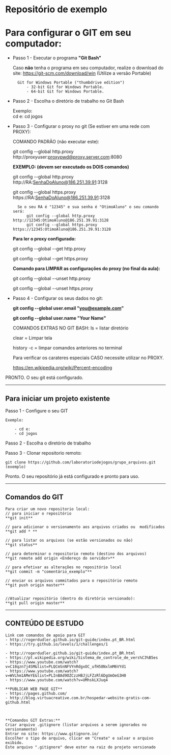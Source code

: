 # Repositório de exemplo

# Para configurar o GIT em seu computador:

- Passo 1 - Executar o programa **"Git Bash"**

	Caso **não** tenha o programa em seu computador, realize o download do site: https://git-scm.com/download/win
		(Utilize a versão Portable)
		
		Git for Windows Portable ("thumbdrive edition")
			- 32-bit Git for Windows Portable.
			- 64-bit Git for Windows Portable.
			

- Passo 2 - Escolha o diretório de trabalho no Git Bash
	
	Exemplo: 	
		cd e:
		cd jogos
				

- Passo 3 - Configurar o proxy no git (Se estiver em uma rede com PROXY):
	
	COMANDO PADRÃO (não executar este):
	
	git config --global http.proxy http://proxyuser:proxypwd@proxy.server.com:8080

	**EXEMPLO: (devem ser executado os DOIS comandos)**
	
	git config --global http.proxy http://RA:SenhaDoAluno@186.251.39.91:3128
	
	git config --global https.proxy https://RA:SenhaDoAluno@186.251.39.91:3128

		Se o seu RA é "12345" e sua senha é "OtimoAluno" o seu comando será:
			git config --global http.proxy http://12345:OtimoAluno@186.251.39.91:3128
			git config --global https.proxy https://12345:OtimoAluno@186.251.39.91:3128

		
	**Para ler o proxy configurado:**
	
	git config --global --get http.proxy
	
	git config --global --get https.proxy

	**Comando para LIMPAR as configurações do proxy (no final da aula):**
	
	git config --global --unset http.proxy
	
	git config --global --unset https.proxy
	
	
	
- Passo 4 - Configurar os seus dados no git:
	
	
	**git config --global user.email "you@example.com"**
	
	**git config --global user.name "Your Name"**
	
	
	
    COMANDOS EXTRAS NO GIT BASH:
	ls = listar diretório
	
	clear = Limpar tela
	
	history -c = limpar comandos anteriores no terminal
	
	
	Para verificar os carateres especiais CASO necessite utilizar no PROXY.
	
	https://en.wikipedia.org/wiki/Percent-encoding
	
	
	
PRONTO. O seu git está configurado.


----------------------------------------------------------------

## Para iniciar um projeto existente


Passo 1 - Configure o seu GIT

	Exemplo: 
	
		- cd e:
		- cd jogos
				
				
Passo 2 - Escolha o diretório de trabalho

	
Passo 3 - Clonar repositorio remoto:

	git clone https://github.com/laboratoriodejogos/grupo_arquivos.git   (exemplo)


Pronto. O seu repositório já está configurado e pronto para uso.



--------------------------------------------------------------------


## Comandos do GIT

	Para criar um novo repositorio local:
	// para iniciar o repositório
	**git init**

	// para adicionar o versionamento aos arquivos criados ou  modificados
	**git add * **

	// para listar os arquivos (se estão versionados ou não)
	**git status**
	
	// para determinar o repositorio remoto (destino dos arquivos)
	**git remote add origin <Endereço do servidor>**

	// para efetivar as alterações no repositório local
	**git commit -m "comentário_exemplo"**

	// enviar os arquivos commitados para o repositório remoto
	**git push origin master**

	
	//Atualizar repositório (dentro do diretório versionado):
	**git pull origin master**
	
	
---------------------------------------------------------------------


## CONTEÚDO DE ESTUDO 

	Link com comandos de apoio para GIT
	- http://rogerdudler.github.io/git-guide/index.pt_BR.html
	- https://try.github.io/levels/1/challenges/1	

	- http://rogerdudler.github.io/git-guide/index.pt_BR.html
	- https://pt.wikipedia.org/wiki/Sistema_de_controle_de_vers%C3%B5es
	- https://www.youtube.com/watch?v=C18qzn7j4SM&list=PLQCmSnNFVYnRdgxOC_ufH58NxlmM6VYd1
	- https://www.youtube.com/watch?v=WVLhm1AMeYE&list=PLInBAd9OZCzzHBJjLFZzRl6DgUmOeG3H0
	- https://www.youtube.com/watch?v=UMhskLXJuq4	

	**PUBLICAR WEB PAGE GIT**
	- https://pages.github.com/
	- http://blog.virtuacreative.com.br/hospedar-website-gratis-com-github.html
	
    
	
	**Comandos GIT Extras:**
	Criar arquivo .gitignore (listar arquivos a serem ignorados no versionamento)
	Entrar no site: https://www.gitignore.io/
	Escolher o tipo de arquivo, clicar em "Create" e salvar o arquivo exibido.
	Este arquivo ".gitignore" deve ester na raiz do projeto versionado


